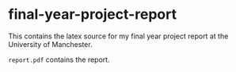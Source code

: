 # final-year-project-report
This contains the latex source for my final year project report at the University of Manchester.

`report.pdf` contains the report.
